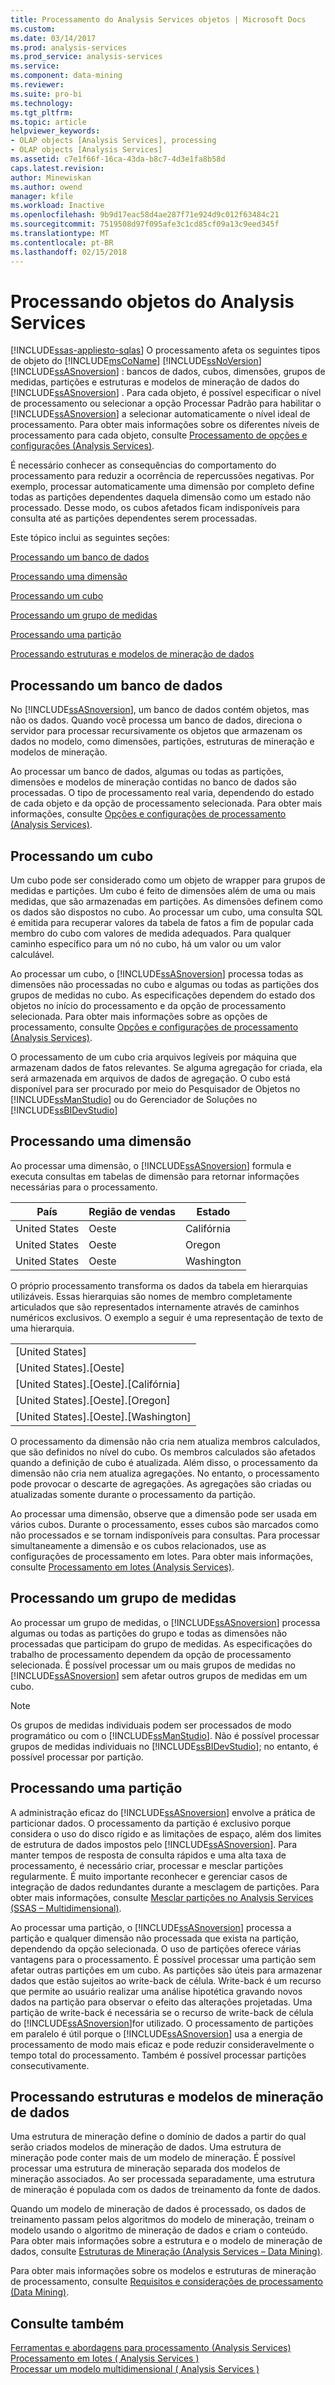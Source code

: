 ```yaml
---
title: Processamento do Analysis Services objetos | Microsoft Docs
ms.custom: 
ms.date: 03/14/2017
ms.prod: analysis-services
ms.prod_service: analysis-services
ms.service: 
ms.component: data-mining
ms.reviewer: 
ms.suite: pro-bi
ms.technology: 
ms.tgt_pltfrm: 
ms.topic: article
helpviewer_keywords:
- OLAP objects [Analysis Services], processing
- OLAP objects [Analysis Services]
ms.assetid: c7e1f66f-16ca-43da-b8c7-4d3e1fa8b58d
caps.latest.revision: 
author: Minewiskan
ms.author: owend
manager: kfile
ms.workload: Inactive
ms.openlocfilehash: 9b9d17eac58d4ae287f71e924d9c012f63484c21
ms.sourcegitcommit: 7519508d97f095afe3c1cd85cf09a13c9eed345f
ms.translationtype: MT
ms.contentlocale: pt-BR
ms.lasthandoff: 02/15/2018
---
```

# <a name="processing-analysis-services-objects"></a>Processando objetos do Analysis Services
[!INCLUDE[ssas-appliesto-sqlas](../../includes/ssas-appliesto-sqlas.md)]
O processamento afeta os seguintes tipos de objeto do [!INCLUDE[msCoName](../../includes/msconame-md.md)] [!INCLUDE[ssNoVersion](../../includes/ssnoversion-md.md)] [!INCLUDE[ssASnoversion](../../includes/ssasnoversion-md.md)] : bancos de dados, cubos, dimensões, grupos de medidas, partições e estruturas e modelos de mineração de dados do [!INCLUDE[ssASnoversion](../../includes/ssasnoversion-md.md)] . Para cada objeto, é possível especificar o nível de processamento ou selecionar a opção Processar Padrão para habilitar o [!INCLUDE[ssASnoversion](../../includes/ssasnoversion-md.md)] a selecionar automaticamente o nível ideal de processamento. Para obter mais informações sobre os diferentes níveis de processamento para cada objeto, consulte [Processamento de opções e configurações &#40;Analysis Services&#41;](../../analysis-services/multidimensional-models/processing-options-and-settings-analysis-services.md).  
  
 É necessário conhecer as consequências do comportamento do processamento para reduzir a ocorrência de repercussões negativas. Por exemplo, processar automaticamente uma dimensão por completo define todas as partições dependentes daquela dimensão como um estado não processado. Desse modo, os cubos afetados ficam indisponíveis para consulta até as partições dependentes serem processadas.  
  
 Este tópico inclui as seguintes seções:  
  
 [Processando um banco de dados](#bkmk_procdb)  
  
 [Processando uma dimensão](#bkmk_procdim)  
  
 [Processando um cubo](#bkmk_proccube)  
  
 [Processando um grupo de medidas](#bkmk_procmeasure)  
  
 [Processando uma partição](#bkmk_procpartition)  
  
 [Processando estruturas e modelos de mineração de dados](#bkmk_procdm)  
  
##  <a name="bkmk_procdb"></a> Processando um banco de dados  
 No [!INCLUDE[ssASnoversion](../../includes/ssasnoversion-md.md)], um banco de dados contém objetos, mas não os dados. Quando você processa um banco de dados, direciona o servidor para processar recursivamente os objetos que armazenam os dados no modelo, como dimensões, partições, estruturas de mineração e modelos de mineração.  
  
 Ao processar um banco de dados, algumas ou todas as partições, dimensões e modelos de mineração contidas no banco de dados são processadas. O tipo de processamento real varia, dependendo do estado de cada objeto e da opção de processamento selecionada. Para obter mais informações, consulte [Opções e configurações de processamento &#40;Analysis Services&#41;](../../analysis-services/multidimensional-models/processing-options-and-settings-analysis-services.md).  
  
##  <a name="bkmk_proccube"></a> Processando um cubo  
 Um cubo pode ser considerado como um objeto de wrapper para grupos de medidas e partições. Um cubo é feito de dimensões além de uma ou mais medidas, que são armazenadas em partições. As dimensões definem como os dados são dispostos no cubo. Ao processar um cubo, uma consulta SQL é emitida para recuperar valores da tabela de fatos a fim de popular cada membro do cubo com valores de medida adequados. Para qualquer caminho específico para um nó no cubo, há um valor ou um valor calculável.  
  
 Ao processar um cubo, o [!INCLUDE[ssASnoversion](../../includes/ssasnoversion-md.md)] processa todas as dimensões não processadas no cubo e algumas ou todas as partições dos grupos de medidas no cubo. As especificações dependem do estado dos objetos no início do processamento e da opção de processamento selecionada. Para obter mais informações sobre as opções de processamento, consulte [Opções e configurações de processamento &#40;Analysis Services&#41;](../../analysis-services/multidimensional-models/processing-options-and-settings-analysis-services.md).  
  
 O processamento de um cubo cria arquivos legíveis por máquina que armazenam dados de fatos relevantes. Se alguma agregação for criada, ela será armazenada em arquivos de dados de agregação. O cubo está disponível para ser procurado por meio do Pesquisador de Objetos no [!INCLUDE[ssManStudio](../../includes/ssmanstudio-md.md)] ou do Gerenciador de Soluções no [!INCLUDE[ssBIDevStudio](../../includes/ssbidevstudio-md.md)]  
  
##  <a name="bkmk_procdim"></a> Processando uma dimensão  
 Ao processar uma dimensão, o [!INCLUDE[ssASnoversion](../../includes/ssasnoversion-md.md)] formula e executa consultas em tabelas de dimensão para retornar informações necessárias para o processamento.  
  
|País|Região de vendas|Estado|  
|-------------|------------------|-----------|  
|United States|Oeste|Califórnia|  
|United States|Oeste|Oregon|  
|United States|Oeste|Washington|  
  
 O próprio processamento transforma os dados da tabela em hierarquias utilizáveis. Essas hierarquias são nomes de membro completamente articulados que são representados internamente através de caminhos numéricos exclusivos. O exemplo a seguir é uma representação de texto de uma hierarquia.  
  
||  
|-|  
|[United States]|  
|[United States].[Oeste]|  
|[United States].[Oeste].[Califórnia]|  
|[United States].[Oeste].[Oregon]|  
|[United States].[Oeste].[Washington]|  
  
 O processamento da dimensão não cria nem atualiza membros calculados, que são definidos no nível do cubo. Os membros calculados são afetados quando a definição de cubo é atualizada. Além disso, o processamento da dimensão não cria nem atualiza agregações. No entanto, o processamento pode provocar o descarte de agregações. As agregações são criadas ou atualizadas somente durante o processamento da partição.  
  
 Ao processar uma dimensão, observe que a dimensão pode ser usada em vários cubos. Durante o processamento, esses cubos são marcados como não processados e se tornam indisponíveis para consultas. Para processar simultaneamente a dimensão e os cubos relacionados, use as configurações de processamento em lotes. Para obter mais informações, consulte [Processamento em lotes &#40;Analysis Services&#41;](../../analysis-services/multidimensional-models/batch-processing-analysis-services.md).  
  
##  <a name="bkmk_procmeasure"></a> Processando um grupo de medidas  
 Ao processar um grupo de medidas, o [!INCLUDE[ssASnoversion](../../includes/ssasnoversion-md.md)] processa algumas ou todas as partições do grupo e todas as dimensões não processadas que participam do grupo de medidas. As especificações do trabalho de processamento dependem da opção de processamento selecionada. É possível processar um ou mais grupos de medidas no [!INCLUDE[ssASnoversion](../../includes/ssasnoversion-md.md)] sem afetar outros grupos de medidas em um cubo.  
  
> [!NOTE]  
>  Os grupos de medidas individuais podem ser processados de modo programático ou com o [!INCLUDE[ssManStudio](../../includes/ssmanstudio-md.md)]. Não é possível processar grupos de medidas individuais no [!INCLUDE[ssBIDevStudio](../../includes/ssbidevstudio-md.md)]; no entanto, é possível processar por partição.  
  
##  <a name="bkmk_procpartition"></a> Processando uma partição  
 A administração eficaz do [!INCLUDE[ssASnoversion](../../includes/ssasnoversion-md.md)] envolve a prática de particionar dados. O processamento da partição é exclusivo porque considera o uso do disco rígido e as limitações de espaço, além dos limites de estrutura de dados impostos pelo [!INCLUDE[ssASnoversion](../../includes/ssasnoversion-md.md)]. Para manter tempos de resposta de consulta rápidos e uma alta taxa de processamento, é necessário criar, processar e mesclar partições regularmente. É muito importante reconhecer e gerenciar casos de integração de dados redundantes durante a mesclagem de partições. Para obter mais informações, consulte [Mesclar partições no Analysis Services &#40;SSAS – Multidimensional&#41;](../../analysis-services/multidimensional-models/merge-partitions-in-analysis-services-ssas-multidimensional.md).  
  
 Ao processar uma partição, o [!INCLUDE[ssASnoversion](../../includes/ssasnoversion-md.md)] processa a partição e qualquer dimensão não processada que exista na partição, dependendo da opção selecionada. O uso de partições oferece várias vantagens para o processamento. É possível processar uma partição sem afetar outras partições em um cubo. As partições são úteis para armazenar dados que estão sujeitos ao write-back de célula. Write-back é um recurso que permite ao usuário realizar uma análise hipotética gravando novos dados na partição para observar o efeito das alterações projetadas. Uma partição de write-back é necessária se o recurso de write-back de célula do [!INCLUDE[ssASnoversion](../../includes/ssasnoversion-md.md)]for utilizado. O processamento de partições em paralelo é útil porque o [!INCLUDE[ssASnoversion](../../includes/ssasnoversion-md.md)] usa a energia de processamento de modo mais eficaz e pode reduzir consideravelmente o tempo total do processamento. Também é possível processar partições consecutivamente.  
  
##  <a name="bkmk_procdm"></a> Processando estruturas e modelos de mineração de dados  
 Uma estrutura de mineração define o domínio de dados a partir do qual serão criados modelos de mineração de dados. Uma estrutura de mineração pode conter mais de um modelo de mineração. É possível processar uma estrutura de mineração separada dos modelos de mineração associados. Ao ser processada separadamente, uma estrutura de mineração é populada com os dados de treinamento da fonte de dados.  
  
 Quando um modelo de mineração de dados é processado, os dados de treinamento passam pelos algoritmos do modelo de mineração, treinam o modelo usando o algoritmo de mineração de dados e criam o conteúdo. Para obter mais informações sobre a estrutura e o modelo de mineração de dados, consulte [Estruturas de Mineração &#40;Analysis Services – Data Mining&#41;](../../analysis-services/data-mining/mining-structures-analysis-services-data-mining.md).  
  
 Para obter mais informações sobre os modelos e estruturas de mineração de processamento, consulte [Requisitos e considerações de processamento &#40;Data Mining&#41;](../../analysis-services/data-mining/processing-requirements-and-considerations-data-mining.md).  
  
## <a name="see-also"></a>Consulte também  
 [Ferramentas e abordagens para processamento &#40;Analysis Services&#41;](../../analysis-services/multidimensional-models/tools-and-approaches-for-processing-analysis-services.md)   
 [Processamento em lotes &#40; Analysis Services &#41;](../../analysis-services/multidimensional-models/batch-processing-analysis-services.md)   
 [Processar um modelo multidimensional &#40; Analysis Services &#41;](../../analysis-services/multidimensional-models/processing-a-multidimensional-model-analysis-services.md)  
  
  
